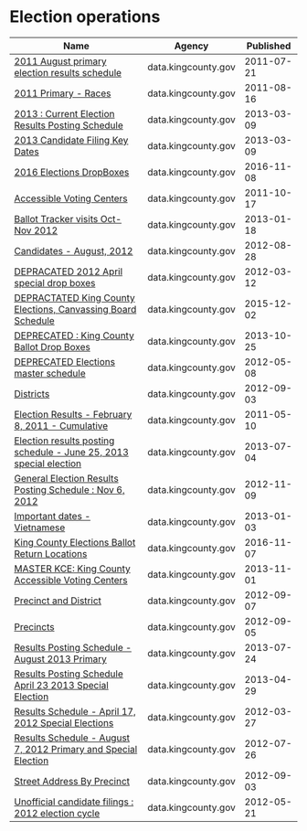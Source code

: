 # Election operations

Name | Agency | Published
---- | ---- | ---------
[2011 August primary election results schedule](../datasets/vnzk-3hcn.md) | data.kingcounty.gov | 2011-07-21
[2011 Primary - Races](../datasets/tqg4-seid.md) | data.kingcounty.gov | 2011-08-16
[2013 : Current Election Results Posting Schedule](../datasets/3e7p-a4dt.md) | data.kingcounty.gov | 2013-03-09
[2013 Candidate Filing Key Dates](../datasets/yjn5-rk7x.md) | data.kingcounty.gov | 2013-03-09
[2016 Elections DropBoxes](../datasets/sk5x-mxgz.md) | data.kingcounty.gov | 2016-11-08
[Accessible Voting Centers](../datasets/pwm3-yync.md) | data.kingcounty.gov | 2011-10-17
[Ballot Tracker visits Oct-Nov 2012](../datasets/q7kn-qdh7.md) | data.kingcounty.gov | 2013-01-18
[Candidates - August, 2012](../datasets/xub4-frcu.md) | data.kingcounty.gov | 2012-08-28
[DEPRACATED 2012 April special drop boxes](../datasets/g25h-6fzr.md) | data.kingcounty.gov | 2012-03-12
[DEPRACTATED King County Elections, Canvassing Board Schedule](../datasets/p5gz-quw9.md) | data.kingcounty.gov | 2015-12-02
[DEPRECATED : King County Ballot Drop Boxes](../datasets/2dce-kiyy.md) | data.kingcounty.gov | 2013-10-25
[DEPRECATED Elections master schedule](../datasets/exin-fncj.md) | data.kingcounty.gov | 2012-05-08
[Districts](../datasets/h89v-f4as.md) | data.kingcounty.gov | 2012-09-03
[Election Results - February 8, 2011 - Cumulative](../datasets/mpzz-svxb.md) | data.kingcounty.gov | 2011-05-10
[Election results posting schedule - June 25, 2013 special election](../datasets/w2wb-jv6r.md) | data.kingcounty.gov | 2013-07-04
[General Election Results Posting Schedule : Nov 6, 2012](../datasets/yuxr-7fna.md) | data.kingcounty.gov | 2012-11-09
[Important dates - Vietnamese](../datasets/kkvw-hirn.md) | data.kingcounty.gov | 2013-01-03
[King County Elections Ballot Return Locations](../datasets/ytse-z2dz.md) | data.kingcounty.gov | 2016-11-07
[MASTER KCE: King County Accessible Voting Centers](../datasets/nv8f-b8na.md) | data.kingcounty.gov | 2013-11-01
[Precinct and District](../datasets/xh8b-6e9i.md) | data.kingcounty.gov | 2012-09-07
[Precincts](../datasets/cidw-fyff.md) | data.kingcounty.gov | 2012-09-05
[Results Posting Schedule - August 2013 Primary](../datasets/mx3v-b8nn.md) | data.kingcounty.gov | 2013-07-24
[Results Posting Schedule April 23 2013 Special Election](../datasets/ssqh-wqa4.md) | data.kingcounty.gov | 2013-04-29
[Results Schedule - April 17, 2012 Special Elections](../datasets/cthj-5vde.md) | data.kingcounty.gov | 2012-03-27
[Results Schedule - August 7, 2012 Primary and Special Election](../datasets/7q2f-hfyy.md) | data.kingcounty.gov | 2012-07-26
[Street Address By Precinct](../datasets/pwqp-uiq9.md) | data.kingcounty.gov | 2012-09-03
[Unofficial candidate filings : 2012 election cycle](../datasets/rtwm-wmu6.md) | data.kingcounty.gov | 2012-05-21

